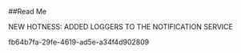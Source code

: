 ﻿##Read Me

NEW HOTNESS: ADDED LOGGERS TO THE NOTIFICATION SERVICE

fb64b7fa-29fe-4619-ad5e-a34f4d902809
